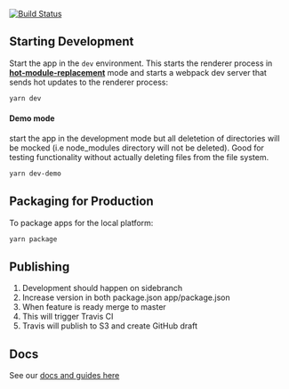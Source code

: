 [![Build Status](https://travis-ci.org/omridevk/node-cleaner.svg?branch=master)](https://travis-ci.org/omridevk/node-cleaner)

## Starting Development

Start the app in the `dev` environment. This starts the renderer process in [**hot-module-replacement**](https://webpack.js.org/guides/hmr-react/) mode and starts a webpack dev server that sends hot updates to the renderer process:

```bash
yarn dev
```

#### Demo mode

start the app in the development mode but all deletetion of directories will be mocked (i.e node_modules directory will not be deleted).
Good for testing functionality without actually deleting files from the file system.

```bash
yarn dev-demo
```

## Packaging for Production

To package apps for the local platform:

```bash
yarn package
```

## Publishing

1. Development should happen on sidebranch
2. Increase version in both package.json app/package.json
3. When feature is ready merge to master
4. This will trigger Travis CI 
5. Travis will publish to S3 and create GitHub draft


## Docs

See our [docs and guides here](https://electron-react-boilerplate.js.org/docs/installation)

